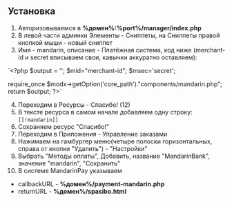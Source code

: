 ## Установка

1. Авторизовываемся в **%домен%:%port%/manager/index.php**
2. В левой части админки Элементы - Сниппеты, на Сниппеты правой кнопкой мыши - новый сниппет
3. Имя - mandarin, описание - Платёжная система, код ниже (merchant-id и secret вписываем свои, кавычки аккуратно оставляем):

`<?php
$output = '';
$mid="merchant-id";
$msec='secret';

require_once $modx->getOption('core_path')."components/mandarin.php";
return $output;
?>`

4. Переходим в Ресурсы - Спасибо! (12)
5. В тексте ресурса в самом начале добавляем одну строку: `[[!mandarin]]`
6. Сохраняем ресурс "Спасибо!"
7. Переходим в Приложения - Управление заказами
8. Нажимаем на гамбургер меню(четыре полоски горизонтальных, справа от кнопки "Удалить") - "Настройки"
9. Выбрать "Методы оплаты", Добавить, название "MandarinBank", значение "mandarin", "Сохранить"
10. В системе MandarinPay указываем
- callbackURL - **%домен%/payment-mandarin.php**
- returnURL - **%домен%/spasibo.html**

